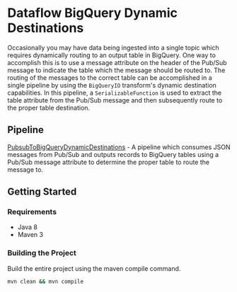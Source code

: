 # Dataflow BigQuery Dynamic Destinations

Occasionally you may have data being ingested into a single topic which requires dynamically routing
to an output table in BigQuery. One way to accomplish this is to use a message attribute on the
header of the Pub/Sub message to indicate the table which the message should be routed to. The
routing of the messages to the correct table can be accomplished in a single pipeline by using the 
`BigQueryIO` transform's dynamic destination capabilities. In this pipeline, a 
`SerializableFunction` is used to extract the table attribute from the Pub/Sub message and then 
subsequently route to the proper table destination. 


## Pipeline

[PubsubToBigQueryDynamicDestinations](src/main/java/com/google/cloud/pso/pipeline/PubsubToBigQueryDynamicDestinations.java) -
A pipeline which consumes JSON messages from Pub/Sub and outputs records to BigQuery tables using a
Pub/Sub message attribute to determine the proper table to route the message to.

## Getting Started

### Requirements

* Java 8
* Maven 3

### Building the Project

Build the entire project using the maven compile command.
```sh
mvn clean && mvn compile
```
